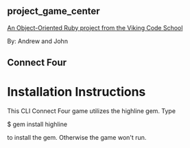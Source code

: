 ## project_game_center

[An Object-Oriented Ruby project from the Viking Code School](http://www.vikingcodeschool.com)

By: Andrew and John

## Connect Four

# Installation Instructions

This CLI Connect Four game utilizes the highline gem.
Type

  $ gem install highline

to install the gem. Otherwise the game won't run.
